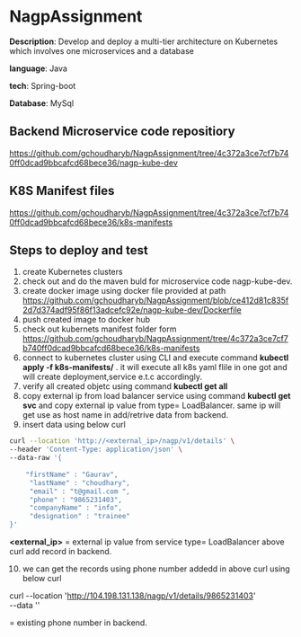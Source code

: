 # NagpAssignment
**Description**: Develop and deploy a multi-tier architecture on Kubernetes which involves one
microservices and a database

**language**: Java

**tech**: Spring-boot

**Database**: MySql

## Backend Microservice code repositiory

https://github.com/gchoudharyb/NagpAssignment/tree/4c372a3ce7cf7b740ff0dcad9bbcafcd68bece36/nagp-kube-dev


## K8S Manifest files

https://github.com/gchoudharyb/NagpAssignment/tree/4c372a3ce7cf7b740ff0dcad9bbcafcd68bece36/k8s-manifests


## Steps to deploy and test

1. create Kubernetes clusters
2. check out and do the maven buld for microservice code nagp-kube-dev.
3. create docker image using docker file provided at path https://github.com/gchoudharyb/NagpAssignment/blob/ce412d81c835f2d7d374adf95f86f13adcefc92e/nagp-kube-dev/Dockerfile
4. push created image to docker hub
5. check out kubernets manifest folder form https://github.com/gchoudharyb/NagpAssignment/tree/4c372a3ce7cf7b740ff0dcad9bbcafcd68bece36/k8s-manifests
6. connect to kubernetes cluster using CLI and execute command **kubectl apply -f k8s-manifests/** . it will execute all k8s yaml flile in one got and will create deployment,service e.t.c accordingly.
7. verify all created objetc using command **kubectl get all**
8. copy external ip from load balancer service using command **kubectl get svc** and copy external ip value from type= LoadBalancer. same ip will get use as host name in add/retrive data from backend.
9. insert data using below curl

```bash
curl --location 'http://<external_ip>/nagp/v1/details' \
--header 'Content-Type: application/json' \
--data-raw '{
    
	"firstName" : "Gaurav",
	 "lastName" : "choudhary",
	 "email" : "t@gmail.com ",
	 "phone" : "9865231403",
	 "companyName" : "info",
	 "designation" : "trainee"
}'
```
**<external_ip>** = external ip value from service type= LoadBalancer
above curl add record in backend.

10. we can get the records using phone number addedd in above curl using below curl

curl --location 'http://104.198.131.138/nagp/v1/details/9865231403' \
--data ''

  <phone> = existing phone number in backend.

